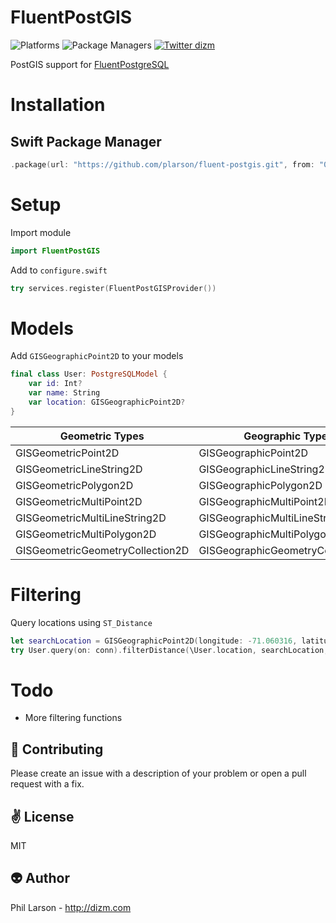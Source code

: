 # FluentPostGIS

![Platforms](https://img.shields.io/badge/platforms-Linux%20%7C%20OS%20X-blue.svg)
![Package Managers](https://img.shields.io/badge/package%20managers-SwiftPM-yellow.svg)
[![Twitter dizm](https://img.shields.io/badge/twitter-dizm-green.svg)](http://twitter.com/dizm)

PostGIS support for [FluentPostgreSQL](https://github.com/vapor/fluent-postgresql)

# Installation

## Swift Package Manager

```swift
.package(url: "https://github.com/plarson/fluent-postgis.git", from: "0.1.1")
```
# Setup
Import module
```swift
import FluentPostGIS
```

Add to ```configure.swift```
```swift
try services.register(FluentPostGISProvider())
```
# Models
Add ```GISGeographicPoint2D``` to your models
```swift
final class User: PostgreSQLModel {
    var id: Int?
    var name: String
    var location: GISGeographicPoint2D?
}
```
| Geometric Types | Geographic Types  |
|---|---|
|GISGeometricPoint2D|GISGeographicPoint2D|
|GISGeometricLineString2D|GISGeographicLineString2D|
|GISGeometricPolygon2D|GISGeographicPolygon2D|
|GISGeometricMultiPoint2D|GISGeographicMultiPoint2D|
|GISGeometricMultiLineString2D|GISGeographicMultiLineString2D|
|GISGeometricMultiPolygon2D|GISGeographicMultiPolygon2D|
|GISGeometricGeometryCollection2D|GISGeographicGeometryCollection2D|

# Filtering
Query locations using ```ST_Distance```
```swift        
let searchLocation = GISGeographicPoint2D(longitude: -71.060316, latitude: 48.432044)
try User.query(on: conn).filterDistance(\User.location, searchLocation, .lessThanOrEqual, 1000).all().wait()
```
# Todo
* More filtering functions

:gift_heart: Contributing
------------
Please create an issue with a description of your problem or open a pull request with a fix.

:v: License
-------
MIT

:alien: Author
------
Phil Larson - http://dizm.com
